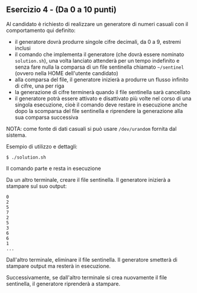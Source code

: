 ## Esercizio 4 - (Da 0 a 10 punti)

Al candidato è richiesto di realizzare un generatore di numeri casuali con il
comportamento qui definito:

- il generatore dovrà produrre singole cifre decimali, da 0 a 9, estremi inclusi
- il comando che implementa il generatore (che dovrà essere nominato
  `solution.sh`), una volta lanciato attenderà per un tempo indefinito e senza
  fare nulla la comparsa di un file sentinella chiamato `~/sentinel` (ovvero
  nella HOME dell'utente candidato)
- alla comparsa del file, il generatore inizierà a produrre un flusso infinito
  di cifre, una per riga
- la generazione di cifre terminerà quando il file sentinella sarà cancellato
- il generatore potrà essere attivato e disattivato più volte nel corso di una
  singola esecuzione, cioè il comando deve restare in esecuzione anche dopo la
  scomparsa del file sentinella e riprendere la generazione alla sua comparsa
  successiva

NOTA: come fonte di dati casuali si può usare `/dev/urandom` fornita dal sistema.

Esempio di utilizzo e dettagli:

```shell
$ ./solution.sh
```
Il comando parte e resta in esecuzione

Da un altro terminale, creare il file sentinella. Il generatore inizierà a
stampare sul suo output:

```text
0
2
5
7
2
5
3
6
6
1
...
```

Dall'altro terminale, eliminare il file sentinella. Il generatore smetterà di
stampare output ma resterà in esecuzione.

Successivamente, se dall'altro terminale si crea nuovamente il file sentinella,
il generatore riprenderà a stampare.
